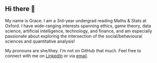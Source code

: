 ## Hi there 👋

My name is Grace. I am a 3rd-year undergrad reading Maths & Stats at Oxford. I have wide-ranging interests spanning ethics, game theory, data science, artificial intelligence, technology, and finance, and am especially passionate about exploring the intersection of the social/behavioural sciences and quantitative analysis!

My pronouns are she/they. I'm not on GitHub that much. Feel free to connect with me on [LinkedIn](https://www.linkedin.com/in/ygraceyu/) or via [email](mailto:yongqing.grace.yu@gmail.com).

<!--
**yyu1230/yyu1230** is a ✨ _special_ ✨ repository because its `README.md` (this file) appears on your GitHub profile.

Here are some ideas to get you started:

- 🔭 I’m currently working on ...
- 🌱 I’m currently learning ...
- 👯 I’m looking to collaborate on ...
- 🤔 I’m looking for help with ...
- 💬 Ask me about ...
- 📫 How to reach me: ...
- 😄 Pronouns: ...
- ⚡ Fun fact: ...
-->
